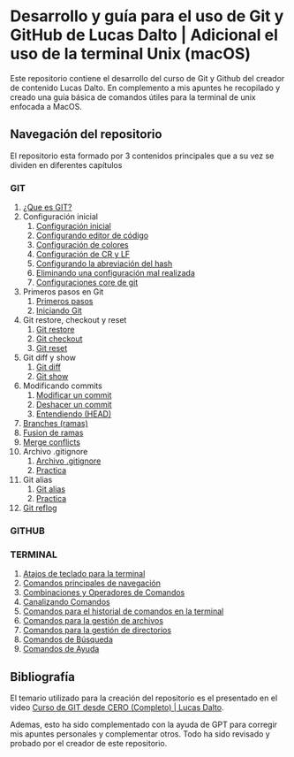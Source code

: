# Desarrollo y guía para el uso de Git y GitHub de Lucas Dalto | Adicional el uso de la terminal Unix (macOS)

Este repositorio contiene el desarrollo del curso de Git y Github del creador de contenido Lucas Dalto. En complemento a mis apuntes he recopilado y creado una guía básica de comandos útiles para la terminal de unix enfocada a MacOS.

## Navegación del repositorio

El repositorio esta formado por 3 contenidos principales que a su vez se dividen en diferentes capítulos

### GIT

1. [¿Que es GIT?](/GIT/1%20-¿Que%20es%20GIT?/1.1%20-%20¿Que%20es%20git?.md)
2. Configuración inicial
   1. [Configuración inicial](/GIT/2%20-%20Configuracion%20inicial/2.1%20-%20Configuracion%20inicial.md)
   2. [Configurando editor de código](/GIT/2%20-%20Configuracion%20inicial/2.2%20-%20Configurando%20editor%20de%20codigo.md)
   3. [Configuración de colores](/GIT/2%20-%20Configuracion%20inicial/2.3%20-%20Configuracion%20de%20colores.md)
   4. [Configuración de CR y LF](/GIT/2%20-%20Configuracion%20inicial/2.4%20-%20Configuracion%20de%20CR%20y%20LF.md)
   5. [Configurando la abreviación del hash](/GIT/2%20-%20Configuracion%20inicial/2.5%20-%20Configurando%20las%20abreviaciones%20del%20hash.md)
   6. [Eliminando una configuración mal realizada](/GIT/2%20-%20Configuracion%20inicial/2.6%20-%20Eliminando%20una%20configuracion%20mal%20realizada.md)
   7. [Configuraciones core de git](/GIT/2%20-%20Configuracion%20inicial/2.7%20-%20Configuraciones%20core%20de%20git.md)
3. Primeros pasos en Git
   1. [Primeros pasos](/GIT/3%20-%20Primeros%20Pasos%20en%20Git/3.1%20-%20Primeros%20pasos.md)
   2. [Iniciando Git](/GIT/3%20-%20Primeros%20Pasos%20en%20Git/3.2%20-%20Iniciando%20git.md)
4. Git restore, checkout y reset
   1. [Git restore](/GIT/4%20-%20Git%20restore,%20checkout%20y%20reset/4.1%20-%20Git%20restore.md)
   2. [Git checkout](/GIT/4%20-%20Git%20restore,%20checkout%20y%20reset/4.2%20-%20Git%20checkout.md)
   3. [Git reset](/GIT/4%20-%20Git%20restore,%20checkout%20y%20reset/4.3%20-%20Git%20reset.md)
5. Git diff y show
   1. [Git diff](/GIT/5%20-%20Git%20diff%20y%20show/5.1%20-%20Git%20diff.md)
   2. [Git show](/GIT/5%20-%20Git%20diff%20y%20show/5.2%20-%20Git%20show.md)
6. Modificando commits
   1. [Modificar un commit](/GIT/6%20-%20Modificando%20commits/6.1%20Modificar%20commits.md)
   2. [Deshacer un commit](/GIT/6%20-%20Modificando%20commits/6.2%20Deshacer%20commits.md)
   3. [Entendiendo (HEAD)](/GIT/6%20-%20Modificando%20commits/6.3%20Entendiendo%20(HEAD).md)
7. [Branches (ramas)](/GIT/7%20-%20Branches/7.1%20-%20Branches.md)
8. [Fusion de ramas](/GIT/8%20-%20Fusion%20de%20ramas/8.1%20-%20Fusion%20de%20ramas.md)
9. [Merge conflicts](/GIT/9%20-%20Merge%20Conflicts/9.1%20-%20Merge%20conflicts.md)
10. Archivo .gitignore
    1. [Archivo .gitignore](/GIT/10%20-%20Archivo%20.gitignore/10.1%20-%20Archivo%20.gitignore.md)
    2. [Practica](/GIT/10%20-%20Archivo%20.gitignore/10.2%20-%20Practica.md)
11. Git alias
    1. [Git alias](/GIT/11%20-%20Git%20Alias/11.1%20-%20Git%20alias.md)
    2. [Practica](/GIT/11%20-%20Git%20Alias/11.2%20-%20Practica.md)
12. [Git reflog](/GIT/12%20-%20Git%20reflog/12.1%20-%20Git%20reflog.md)

### GITHUB

### TERMINAL

1. [Atajos de teclado para la terminal](/Terminal%20macOS/1%20-%20Atajos%20para%20el%20teclado.md)
2. [Comandos principales de navegación](/Terminal%20macOS/2%20-%20Comandos%20principales.md)
3. [Combinaciones y Operadores de Comandos](/Terminal%20macOS/3%20-%20Encadenamiento%20de%20comandos.md)
4. [Canalizando Comandos](/Terminal%20macOS/4%20-%20Canalizacion%20de%20comandos.md)
5. [Comandos para el historial de comandos en la terminal](/Terminal%20macOS/5%20-%20Historial%20de%20comandos.md)
6. [Comandos para la gestión de archivos](/Terminal%20macOS/6%20-%20Gestión%20de%20archivos.md)
7. [Comandos para la gestión de directorios](/Terminal%20macOS/7%20-%20Gestión%20de%20directorios.md)
8. [Comandos de Búsqueda](/Terminal%20macOS/8%20-%20Buscar.md)
9. [Comandos de Ayuda](/Terminal%20macOS/9%20-%20Ayuda.md)

## Bibliografía

El temario utilizado para la creación del repositorio es el presentado en el video [Curso de GIT desde CERO (Completo) | Lucas Dalto](https://youtu.be/9ZJ-K-zk_Go?si=rqO5tiGxiwTdOFq-).

Ademas, esto ha sido complementado con la ayuda de GPT para corregir mis apuntes personales y complementar otros. Todo ha sido revisado y probado por el creador de este repositorio.
